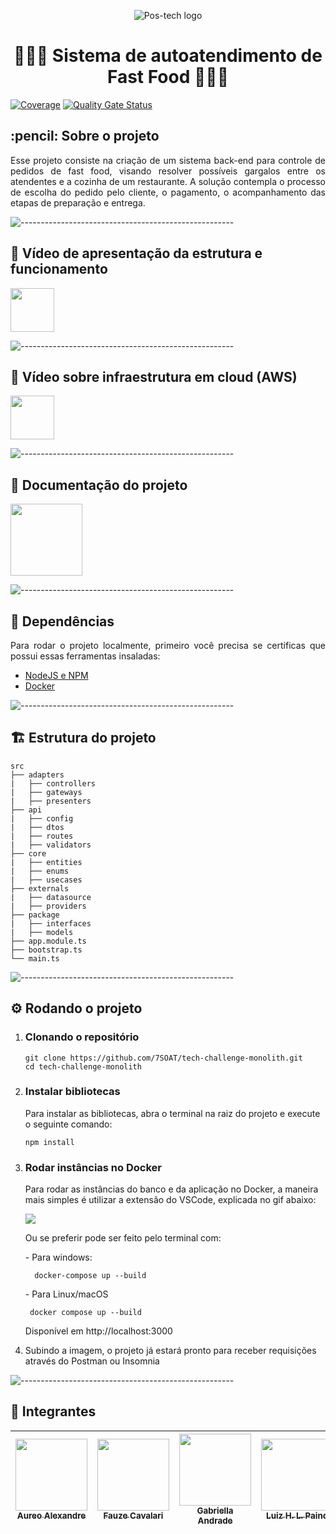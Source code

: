 <p align="center">
  <img src="https://i.ibb.co/nM93Y6b/Novo-Projeto.png" alt="Pos-tech logo">
</p>
<h1 align="center">🍔🥤🍨 Sistema de autoatendimento de Fast Food 🍨🥤🍔</h1>

[![Coverage](https://sonarcloud.io/api/project_badges/measure?project=7SOAT_tech-challenge-admin&metric=coverage)](https://sonarcloud.io/summary/new_code?id=7SOAT_tech-challenge-admin)
[![Quality Gate Status](https://sonarcloud.io/api/project_badges/measure?project=7SOAT_tech-challenge-admin&metric=alert_status)](https://sonarcloud.io/summary/new_code?id=7SOAT_tech-challenge-admin)

<h2 id="sobre-o-projeto"> :pencil: Sobre o projeto</h2>

<p align="justify">
  Esse projeto consiste na criação de um sistema back-end para controle de pedidos de fast food, visando resolver possíveis gargalos entre os atendentes e a cozinha de um restaurante. A solução contempla o processo de escolha do pedido pelo cliente, o pagamento, o acompanhamento das etapas de preparação e entrega.
</p>

![-----------------------------------------------------](https://raw.githubusercontent.com/andreasbm/readme/master/assets/lines/rainbow.png)
<h2>🎥 Vídeo de apresentação da estrutura e funcionamento</h2>

[<img src="https://cdn-icons-png.flaticon.com/512/4404/4404094.png" width=70>](https://drive.google.com/file/d/1dqtiporn2JohNH0ULhKmseoZUKHcd2DY/view?usp=drive_link)

![-----------------------------------------------------](https://raw.githubusercontent.com/andreasbm/readme/master/assets/lines/rainbow.png)

<h2>🎥 Vídeo sobre infraestrutura em cloud (AWS)</h2>

[<img src="https://cdn-icons-png.flaticon.com/512/4404/4404094.png" width=70>](https://drive.google.com/drive/u/0/folders/13cednbUegCMEEQxIiqef6je6HTAj3qna)

![-----------------------------------------------------](https://raw.githubusercontent.com/andreasbm/readme/master/assets/lines/rainbow.png)

<h2>📄 Documentação do projeto</h2>

[<img src="https://i.pinimg.com/originals/36/98/41/369841848d679cef173ae2b0f5ed6e39.png" width=115 >](https://miro.com/welcomeonboard/ZXM3dDZEMWNYazBaZEcxMDQ4UGFSOHRUVUZhcjJsTHZDVEJuMUhkeUl3d2ZnTndZUmhncUxRbEJlYVVxREN4b3wzNDU4NzY0NTg2NjE5MjYzNTE1fDI=?share_link_id=439093219851)

![-----------------------------------------------------](https://raw.githubusercontent.com/andreasbm/readme/master/assets/lines/rainbow.png)

<h2 id="requisitos"> 📃 Dependências</h2>

<p align="justify">
  Para rodar o projeto localmente, primeiro você precisa se certificas que possui essas ferramentas insaladas:
</p>

* [NodeJS e NPM](https://nodejs.org/en)
* [Docker](https://www.docker.com/products/docker-desktop/)

![-----------------------------------------------------](https://raw.githubusercontent.com/andreasbm/readme/master/assets/lines/rainbow.png)
<h2>🏗️ Estrutura do projeto</h2>

```
src
├── adapters
|   ├── controllers
|   ├── gateways
|   ├── presenters
├── api
|   ├── config
|   ├── dtos
|   ├── routes
|   ├── validators
├── core
|   ├── entities
|   ├── enums
|   ├── usecases
├── externals
|   ├── datasource
|   ├── providers
├── package
|   ├── interfaces
|   ├── models
├── app.module.ts
├── bootstrap.ts
└── main.ts
```
![-----------------------------------------------------](https://raw.githubusercontent.com/andreasbm/readme/master/assets/lines/rainbow.png)
<h2 id="requisitos"> ⚙️ Rodando o projeto</h2>

<ol start="1">
  <li>
    <h3>Clonando o repositório</h3>

    git clone https://github.com/7SOAT/tech-challenge-monolith.git
    cd tech-challenge-monolith
  </li>
  <li>
    <h3>Instalar bibliotecas</h3>
    <p>Para instalar as bibliotecas, abra o terminal na raiz do projeto e execute o seguinte comando:</p>

    npm install
  </li>
  <li>
    <h3>Rodar instâncias no Docker</h3>
    <p>Para rodar as instâncias do banco e da aplicação no Docker, a maneira mais simples é utilizar a extensão do VSCode, explicada no gif abaixo:</p>
    <img src="https://code.visualstudio.com/assets/docs/containers/overview/select-subset.gif">
    <p>Ou se preferir pode ser feito pelo terminal com:</p>
    <p> - Para windows:</p>

      docker-compose up --build

   <p> - Para Linux/macOS</p>

     docker compose up --build


  Disponível em <link>http://localhost:3000</link>

  </li>
  <li>Subindo a imagem, o projeto já estará pronto para receber requisições através do Postman ou Insomnia</li>
</ol>

![-----------------------------------------------------](https://raw.githubusercontent.com/andreasbm/readme/master/assets/lines/rainbow.png)

<h2 id="requisitos"> 👤 Integrantes</h2>

[<img src="https://avatars.githubusercontent.com/u/76217994?v=4" width=115 > <br> <sub> Aureo Alexandre </sub>](https://github.com/Aureo-Bueno) | [<img src="https://avatars.githubusercontent.com/u/97612275?v=4" width=115 > <br> <sub> Fauze Cavalari </sub>](https://github.com/devfauze) | [<img src="https://avatars.githubusercontent.com/u/53823656?v=4" width=115 > <br> <sub> Gabriella Andrade </sub>](https://github.com/GabiAndradeD) | [<img src="https://avatars.githubusercontent.com/u/61785785?v=4" width=115 > <br> <sub> Luiz H. L. Paino </sub>](https://github.com/luizhlpaino) |
| :---: | :---: | :---: | :---: |

